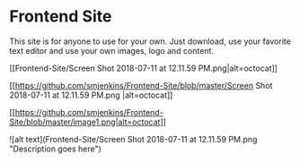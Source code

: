 # Frontend Site

This site is for anyone to use for your own.  Just download, use your favorite text editor and use your own images, logo and content.  

[[Frontend-Site/Screen Shot 2018-07-11 at 12.11.59 PM.png|alt=octocat]]

[[https://github.com/smjenkins/Frontend-Site/blob/master/Screen Shot 2018-07-11 at 12.11.59 PM.png
|alt=octocat]]


[[https://github.com/smjenkins/Frontend-Site/blob/master/image1.png|alt=octocat]]



![alt text](Frontend-Site/Screen Shot 2018-07-11 at 12.11.59 PM.png "Description goes here")
